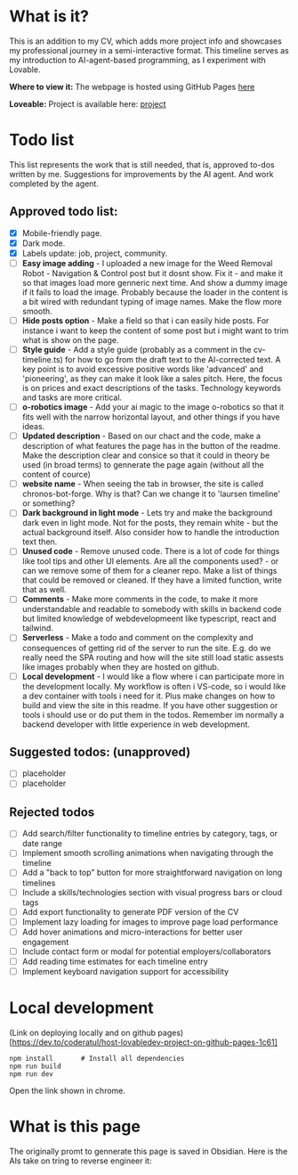 # What is it?
This is an addition to my CV, which adds more project info and showcases my professional journey in a semi-interactive format.
This timeline serves as my introduction to AI-agent-based programming, as I experiment with Lovable.

**Where to view it:**
The webpage is hosted using GitHub Pages [here](https://skorbiz.github.io/laursen/)

**Loveable:**
Project is available here: [project](https://lovable.dev/projects/fd7da10e-2ae3-463f-8dec-551df21e6461)

# Todo list
This list represents the work that is still needed, that is, approved to-dos written by me. Suggestions for improvements by the AI agent. And work completed by the agent.

## Approved todo list:
- [x] Mobile-friendly page.
- [x] Dark mode.
- [x] Labels update: job, project, community.
- [ ] **Easy image adding** - I uploaded a new image for the Weed Removal Robot - Navigation & Control post but it dosnt show. Fix it - and make it so that images load more genneric next time. And show a dummy image if it fails to load the image. Probably because the loader in the content is a bit wired with redundant typing of image names. Make the flow more smooth.
- [ ] **Hide posts option** - Make a field so that i can easily hide posts. For instance i want to keep the content of some post but i might want to trim what is show on the page.
- [ ] **Style guide** - Add a style guide (probably as a comment in the cv-timeline.ts) for how to go from the draft text to the AI-corrected text. A key point is to avoid excessive positive words like 'advanced' and 'pioneering', as they can make it look like a sales pitch. Here, the focus is on prices and exact descriptions of the tasks. Technology keywords and tasks are more critical.
- [ ] **o-robotics image** - Add your ai magic to the image o-robotics so that it fits well with the narrow horizontal layout, and other things if you have ideas.
- [ ] **Updated description** - Based on our chact and the code, make a description of what features the page has in the button of the readme. Make the description clear and consice so that it could in theory be used (in broad terms) to gennerate the page again (without all the content of cource)
- [ ] **website name** - When seeing the tab in browser, the site is called chronos-bot-forge. Why is that? Can we change it to 'laursen timeline' or something?
- [ ] **Dark background in light mode** - Lets try and make the background dark even in light mode. Not for the posts, they remain white - but the actual background itself. Also consider how to handle the introduction text then.
- [ ] **Unused code** - Remove unused code. There is a lot of code for things like tool tips and other UI elements. Are all the components used? - or can we remove some of them for a cleaner repo. Make a list of things that could be removed or cleaned. If they have a limited function, write that as well.
- [ ] **Comments** - Make more comments in the code, to make it more understandable and readable to somebody with skills in backend code but limited knowledge of webdevelopmeent like typescript, react and tailwind.
- [ ] **Serverless** - Make a todo and comment on the complexity and consequences of getting rid of the server to run the site. E.g.  do we really need the  SPA routing and how will the site still load static assests like images probably when they are hosted on github.
- [ ] **Local development** - I would like a flow where i can participate more in the development locally. My workflow is often i VS-code, so i would like a dev container with tools i need for it. Plus make changes on how to build and view the site in this readme. If you have other suggestion or tools i should use or do put them in the todos. Remember im normally a backend developer with little experience in web development.

## Suggested todos: (unapproved)
- [ ] placeholder
- [ ] placeholder 

## Rejected todos
- [ ] Add search/filter functionality to timeline entries by category, tags, or date range
- [ ] Implement smooth scrolling animations when navigating through the timeline
- [ ] Add a "back to top" button for more straightforward navigation on long timelines
- [ ] Include a skills/technologies section with visual progress bars or cloud tags
- [ ] Add export functionality to generate PDF version of the CV
- [ ] Implement lazy loading for images to improve page load performance
- [ ] Add hover animations and micro-interactions for better user engagement
- [ ] Include contact form or modal for potential employers/collaborators
- [ ] Add reading time estimates for each timeline entry
- [ ] Implement keyboard navigation support for accessibility

# Local development
(Link on deploying locally and on github pages)[https://dev.to/coderatul/host-lovabledev-project-on-github-pages-1c61]

```
npm install       # Install all dependencies
npm run build
npm run dev
```

Open the link shown in chrome.

# What is this page
The originally promt to gennerate this page is saved in Obsidian. Here is the AIs take on tring to reverse engineer it: